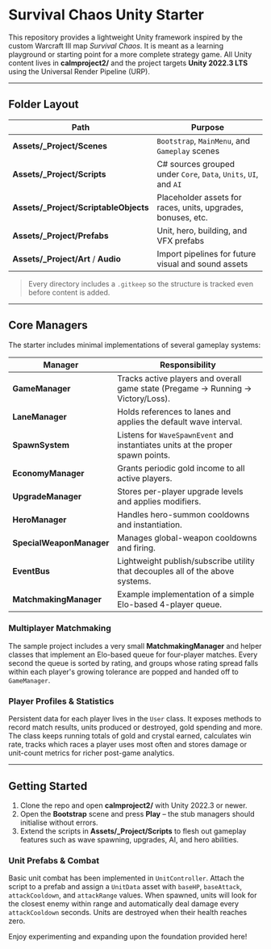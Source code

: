 # Survival Chaos Unity Starter

This repository provides a lightweight Unity framework inspired by the custom Warcraft III map *Survival Chaos*.  It is meant as a learning playground or starting point for a more complete strategy game.  All Unity content lives in **calmproject2/** and the project targets **Unity&nbsp;2022.3 LTS** using the Universal Render Pipeline (URP).

---

## Folder Layout

| Path | Purpose |
|------|---------|
| **Assets/_Project/Scenes** | `Bootstrap`, `MainMenu`, and `Gameplay` scenes |
| **Assets/_Project/Scripts** | C# sources grouped under `Core`, `Data`, `Units`, `UI`, and `AI` |
| **Assets/_Project/ScriptableObjects** | Placeholder assets for races, units, upgrades, bonuses, etc. |
| **Assets/_Project/Prefabs** | Unit, hero, building, and VFX prefabs |
| **Assets/_Project/Art** / **Audio** | Import pipelines for future visual and sound assets |

> Every directory includes a `.gitkeep` so the structure is tracked even before content is added.

---

## Core Managers

The starter includes minimal implementations of several gameplay systems:

| Manager | Responsibility |
|---------|----------------|
| **GameManager** | Tracks active players and overall game state (Pregame → Running → Victory/Loss). |
| **LaneManager** | Holds references to lanes and applies the default wave interval. |
| **SpawnSystem** | Listens for `WaveSpawnEvent` and instantiates units at the proper spawn points. |
| **EconomyManager** | Grants periodic gold income to all active players. |
| **UpgradeManager** | Stores per-player upgrade levels and applies modifiers. |
| **HeroManager** | Handles hero-summon cooldowns and instantiation. |
| **SpecialWeaponManager** | Manages global-weapon cooldowns and firing. |
| **EventBus** | Lightweight publish/subscribe utility that decouples all of the above systems. |
| **MatchmakingManager** | Example implementation of a simple Elo-based 4-player queue. |

### Multiplayer Matchmaking

The sample project includes a very small **MatchmakingManager** and helper
classes that implement an Elo-based queue for four-player matches. Every second
the queue is sorted by rating, and groups whose rating spread falls within each
player's growing tolerance are popped and handed off to `GameManager`.

### Player Profiles & Statistics

Persistent data for each player lives in the `User` class. It exposes methods
to record match results, units produced or destroyed, gold spending and more.
The class keeps running totals of gold and crystal earned, calculates win rate,
tracks which races a player uses most often and stores damage or unit-count
metrics for richer post-game analytics.

---

## Getting Started

1. Clone the repo and open **calmproject2/** with Unity 2022.3 or newer.  
2. Open the **Bootstrap** scene and press **Play** – the stub managers should initialise without errors.  
3. Extend the scripts in **Assets/_Project/Scripts** to flesh out gameplay features such as wave spawning, upgrades, AI, and hero abilities.

### Unit Prefabs & Combat

Basic unit combat has been implemented in `UnitController`. Attach the script to a prefab and assign a `UnitData` asset with `baseHP`, `baseAttack`, `attackCooldown`, and `attackRange` values. When spawned, units will look for the closest enemy within range and automatically deal damage every `attackCooldown` seconds. Units are destroyed when their health reaches zero.

Enjoy experimenting and expanding upon the foundation provided here!
